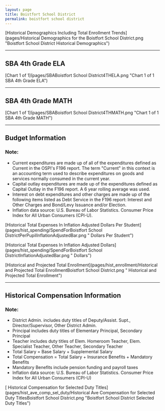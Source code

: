 ```yaml
---
layout: page
title: Boistfort School District
permalink: boistfort school district
---
```



[Historical Demographics Including Total Enrollment Trends](pages/Historical Demographics for the Boistfort School District.png "Boistfort School District Historical Demographics")

___

## SBA 4th Grade ELA

[Chart 1 of 1](pages/SBABoistfort School District4THELA.png "Chart 1 of 1 SBA 4th Grade ELA")


___

## SBA 4th Grade MATH

[Chart 1 of 1](pages/SBABoistfort School District4THMATH.png "Chart 1 of 1 SBA 4th Grade MATH")


___

## Budget Information
### Note:
- Current expenditures are made up of all of the expenditures defined as Current in the OSPI's F196 report. The term "Current" in this context is an accounting term used to describe expenditures on goods and services normally consumed in the current year.
- Capital outlay expenditures are made up of the expenditures defined as Capital Outlay in the F196 report. A 6 year rolling average was used.
- Interest on debt expenditures and other charges are made up of the following items listed as Debt Service in the F196 report: Interest and Other Charges and Bond/Levy Issuance and/or Election.
- Inflation data source: U.S. Bureau of Labor Statistics. Consumer Price Index for All Urban Consumers (CPI-U).

[Historical Total Expenses In Inflation Adjusted Dollars Per Student](pages/hist_spending/SpendForBoistfort School DistrictPerPupilInflationAdjustedBar.png " Dollars Per Student")

[Historical Total Expenses In Inflation Adjusted Dollars](pages/hist_spending/SpendForBoistfort School DistrictInflationAdjustedBar.png " Dollars")

[Historical and Projected Total Enrollment](pages/hist_enrollment/Historical and Projected Total EnrollmentBoistfort School District.png " Historical and Projected Total Enrollment")


___

## Historical Compensation Information
### Note:
- District Admin. includes duty titles of Deputy/Assist. Supt., Director/Supervisor, Other District Admin.
- Principal includes duty titles of Elementary Principal, Secondary Principal
- Teacher includes duty titles of Elem. Homeroom Teacher, Elem. Specialist Teacher, Other Teacher, Secondary Teacher
- Total Salary = Base Salary + Supplemental Salary
- Total Compensation = Total Salary + Insurance Benefits + Mandatory Benefits
- Mandatory Benefits include pension funding and payroll taxes
- Inflation data source: U.S. Bureau of Labor Statistics. Consumer Price Index for All Urban Consumers (CPI-U)

[ Historical Compensation for Selected Duty Titles](pages/hist_ave_comp_sel_duty/Historical Ave Compensation for Selected Duty TitlesBoistfort School District.png "Boistfort School District Selected Duty Titles")

